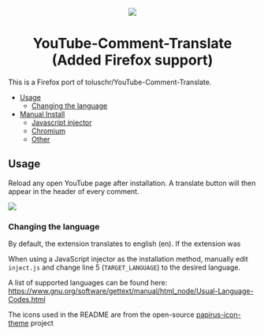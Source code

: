 <p align="center"><img src="docs/icon.png"></p>
<h1 align="center">YouTube-Comment-Translate (Added Firefox support)</h1>

This is a Firefox port of toluschr/YouTube-Comment-Translate.

* [Usage](#usage)
    * [Changing the language](#changing-the-language)
* [Manual Install](#manual-install)
    * [Javascript injector](#javascript-injector)
    * [Chromium](#chromium)
    * [Other](#other)

## Usage

Reload any open YouTube page after installation. A translate button will then appear in the header of every comment. </br>

<img src="docs/usage.gif">

### Changing the language

By default, the extension translates to english (en). If the extension was

When using a JavaScript injector as the installation method, manually edit
`inject.js` and change line 5 (`TARGET_LANGUAGE`) to the desired language.

A list of supported languages can be found here: <https://www.gnu.org/software/gettext/manual/html_node/Usual-Language-Codes.html>

The icons used in the README are from the open-source [papirus-icon-theme](https://github.com/PapirusDevelopmentTeam/papirus-icon-theme) project
